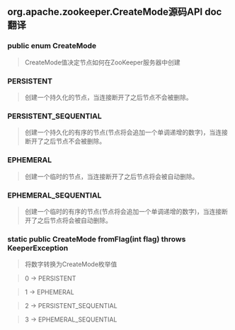 ## org.apache.zookeeper.CreateMode源码API doc翻译


### public enum CreateMode

> CreateMode值决定节点如何在ZooKeeper服务器中创建

### PERSISTENT

> 创建一个持久化的节点，当连接断开了之后节点不会被删除。

### PERSISTENT_SEQUENTIAL

> 创建一个持久化的有序的节点(节点将会追加一个单调递增的数字)，当连接断开了之后节点不会被删除。

### EPHEMERAL

> 创建一个临时的节点，当连接断开了之后节点将会被自动删除。

### EPHEMERAL_SEQUENTIAL

> 创建一个临时的有序的节点(节点将会追加一个单调递增的数字)，当连接断开了之后节点将会被自动删除。

### static public CreateMode fromFlag(int flag) throws KeeperException
> 将数字转换为CreateMode枚举值

> 0 -> PERSISTENT

> 1 -> EPHEMERAL

> 2 -> PERSISTENT_SEQUENTIAL

> 3 -> EPHEMERAL_SEQUENTIAL

























